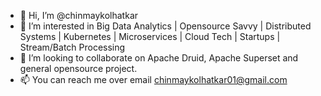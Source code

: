 - 👋 Hi, I’m @chinmaykolhatkar
- 👀 I’m interested in Big Data Analytics | Opensource Savvy | Distributed Systems | Kubernetes | Microservices | Cloud Tech | Startups | Stream/Batch Processing
- 💞️ I’m looking to collaborate on Apache Druid, Apache Superset and general opensource project.
- 📫 You can reach me over email chinmaykolhatkar01@gmail.com

<!---
chinmaykolhatkar/chinmaykolhatkar is a ✨ special ✨ repository because its `README.md` (this file) appears on your GitHub profile.
You can click the Preview link to take a look at your changes.
--->
